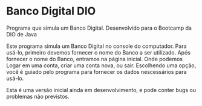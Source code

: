 # Banco Digital DIO

Programa que simula um Banco Digital. Desenvolvido para o Bootcamp da DIO de Java

Este programa simula um Banco Digital no console do computador. Para usá-lo, primeiro devemos fornecer o nome do Banco a ser utilizado.
Após fornecer o nome do Banco, entramos na página inicial. Onde podemos Logar em uma conta, criar uma conta nova, ou sair. Escolhendo uma opção, você é guiado pelo programa para fornecer os dados nescessários para usá-lo.

Esta é uma versão inicial ainda em desenvolvimento, e pode conter bugs ou problemas não previstos.